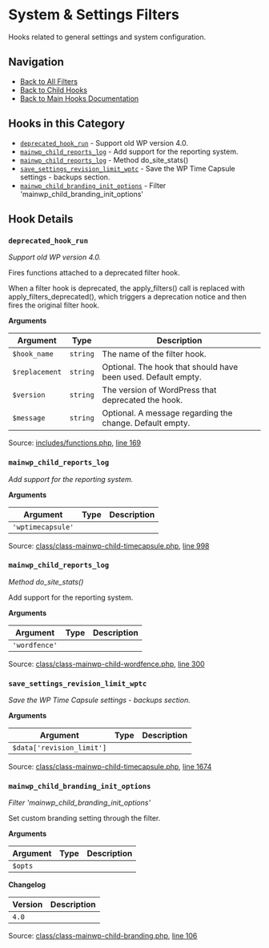 # System & Settings Filters

Hooks related to general settings and system configuration.

## Navigation

- [Back to All Filters](../index.md)
- [Back to Child Hooks](../../index.md)
- [Back to Main Hooks Documentation](../../../index.md)

## Hooks in this Category

- [`deprecated_hook_run`](#deprecated_hook_run) - Support old WP version 4.0.
- [`mainwp_child_reports_log`](#mainwp_child_reports_log) - Add support for the reporting system.
- [`mainwp_child_reports_log`](#mainwp_child_reports_log) - Method do_site_stats()
- [`save_settings_revision_limit_wptc`](#save_settings_revision_limit_wptc) - Save the WP Time Capsule settings - backups section.
- [`mainwp_child_branding_init_options`](#mainwp_child_branding_init_options) - Filter 'mainwp_child_branding_init_options'

## Hook Details

### `deprecated_hook_run`

*Support old WP version 4.0.*

Fires functions attached to a deprecated filter hook.

When a filter hook is deprecated, the apply_filters() call is replaced with
apply_filters_deprecated(), which triggers a deprecation notice and then fires
the original filter hook.

**Arguments**

Argument | Type | Description
-------- | ---- | -----------
`$hook_name` | `string` | The name of the filter hook.
`$replacement` | `string` | Optional. The hook that should have been used. Default empty.
`$version` | `string` | The version of WordPress that deprecated the hook.
`$message` | `string` | Optional. A message regarding the change. Default empty.

Source: [includes/functions.php](https://github.com/mainwp/mainwp-child/blob/master/includes/functions.php), [line 169](https://github.com/mainwp/mainwp-child/blob/master/includes/functions.php#L169)



### `mainwp_child_reports_log`

*Add support for the reporting system.*

**Arguments**

Argument | Type | Description
-------- | ---- | -----------
`'wptimecapsule'` |  | 

Source: [class/class-mainwp-child-timecapsule.php](https://github.com/mainwp/mainwp-child/blob/master/class/class-mainwp-child-timecapsule.php), [line 998](https://github.com/mainwp/mainwp-child/blob/master/class/class-mainwp-child-timecapsule.php#L998)



### `mainwp_child_reports_log`

*Method do_site_stats()*

Add support for the reporting system.

**Arguments**

Argument | Type | Description
-------- | ---- | -----------
`'wordfence'` |  | 

Source: [class/class-mainwp-child-wordfence.php](https://github.com/mainwp/mainwp-child/blob/master/class/class-mainwp-child-wordfence.php), [line 300](https://github.com/mainwp/mainwp-child/blob/master/class/class-mainwp-child-wordfence.php#L300)



### `save_settings_revision_limit_wptc`

*Save the WP Time Capsule settings - backups section.*

**Arguments**

Argument | Type | Description
-------- | ---- | -----------
`$data['revision_limit']` |  | 

Source: [class/class-mainwp-child-timecapsule.php](https://github.com/mainwp/mainwp-child/blob/master/class/class-mainwp-child-timecapsule.php), [line 1674](https://github.com/mainwp/mainwp-child/blob/master/class/class-mainwp-child-timecapsule.php#L1674)



### `mainwp_child_branding_init_options`

*Filter 'mainwp_child_branding_init_options'*

Set custom branding setting through the filter.

**Arguments**

Argument | Type | Description
-------- | ---- | -----------
`$opts` |  | 

**Changelog**

Version | Description
------- | -----------
`4.0` | 

Source: [class/class-mainwp-child-branding.php](https://github.com/mainwp/mainwp-child/blob/master/class/class-mainwp-child-branding.php), [line 106](https://github.com/mainwp/mainwp-child/blob/master/class/class-mainwp-child-branding.php#L106)



